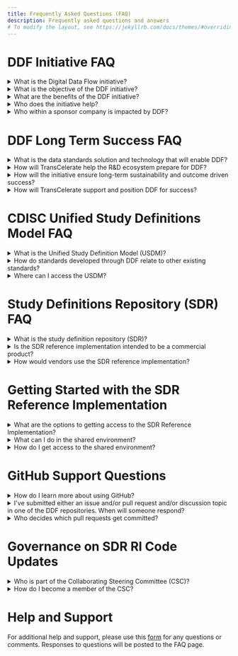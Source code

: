 ```yaml
---
title: Frequently Asked Questions (FAQ)
description: Frequently asked questions and answers
# To modify the layout, see https://jekyllrb.com/docs/themes/#overriding-theme-defaults
---
```

# DDF Initiative FAQ
<details>
<summary>What is the Digital Data Flow initiative?</summary>

The Digital Data Flow (DDF) initiative aims to modernize clinical trials by enabling a digital workflow that allows for automated creation of study content and configuration of study systems to support clinical trial execution. This initiative will
establish a foundation for a future state of automated and dynamic readiness that can transform the drug development process.

Click [here](https://www.youtube.com/watch?v=082onW7jhe4) for a video describing DDF. 

</details>

<details>
<summary>What is the objective of the DDF initiative?</summary>

The objective of DDF is to automate and expedite the Study Start-Up process by revolutionizing how data flows across clinical trial systems, beginning with upstream (e.g., study builder) and downstream (e.g., electronic data capturing/EDC, clinical trial management system/CTMS) clinical systems.

TransCelerate has collaborated on the development of an open-source, vendor agnostic, study definition repository (SDR) reference implementation, based on a Unified Study Definitions Model (USDM), developed by CDISC, that standardizes protocol study definitions.

The SDR reference implementation will enable the format of information from a digitized protocol and other sources to be standardized, which then allows the information to be passed to systems through application programming interfaces (APIs) that are used for study execution and data collection, and reused
throughout the clinical development lifecycle.

In summary, DDF will combine data standards and a new technology to enable the flow of data across all systems involved in the design and execution of a clinical trial.

Click [here](https://www.youtube.com/watch?v=082onW7jhe4) for a video describing DDF. 

</details>

<details>
<summary>What are the benefits of the DDF initiative?</summary>

Digital Data Flow (DDF) benefits include

- Minimized process hand-offs, data re-entry, and data format
inconsistencies across Study Start-Up and execution
- A foundation for data exchange and interoperability between clinical technology systems, leading to greater compatibility among systems, flexibility to sponsors, and improved clinical trial efficiencies 
- A more seamless flow of data leading to accelerated Study Start-Up, and further enabling trials automation for sponsors and research partners
- Harmonization of the data format that can support greater
interoperability and spark innovation within the R&D ecosystem and across the clinical trial solutions landscape

Click [here]() for a video describing benefits of DDF. 

</details>

<details>
<summary>Who does the initiative help?</summary>

This initiative will assist many organizations, including pharmaceutical companies, CROs, standards organizations, upstream and downstream clinical vendors, sites, regulatory agencies, technology companies, and the open-source
pharmaceutical and IT communities. With DDF, organizations across the R&D ecosystem will be able to leverage the open-source code of the SDR reference implementation and develop a framework to deploy their own SDR implementations.

Click [here]() for a video describing benefits of DDF. 

</details>

<details>
<summary>Who within a sponsor company is impacted by DDF?</summary>

Roles impacted by DDF would be study managers, study protocol authors, medical writers, data management stakeholders concerned with ensuring consistent use of standards, clinical systems (IT) stakeholders, data managers and clinicians primarily accountable for a study.

Click [here]() for a video describing benefits of DDF. 

</details>

# DDF Long Term Success FAQ

<details>
<summary>What is the data standards solution and technology that will enable DDF?</summary>

Today’s manual processes with multiple human and technical hand offs are not a sustainable, effective way to approach clinical development. For the future, DDF envisions the digitization and automation of the flow of information to keep up with increasing demands of clinical development.

The DDF initiative involves a multi-faceted program that includes
collaborating with the Clinical Data Interchange Standards Consortium (CDISC) to develop a standardized data model and working with lead collaborators and other stakeholders to develop the SDR reference implementation. The approach comprises of the following:

- **Standards Collaboration**: CDISC has developed a new protocol
study definition standard, called the Unified Study Definition Model (USDM), with key stakeholders including engaged technology companies and
vendors
- **Study Definitions Repository Reference Implementation**: The Study Definitions Repository is a novel central component aimed at facilitating the exchange of structured study definitions across clinical systems using technical and data standards.  

The SDR Reference Implementation is a working model of the Study Definitions Repository based on the USDM, and has been deployed as open-source, and is meant to be vendor agnostic.

</details>

<details>
<summary>How will TransCelerate help the R&D ecosystem prepare for DDF?</summary>

Multiple stakeholders across the R&D ecosystem will be impacted. Particular focus is being paid to sponsors, technology solution providers and the many stakeholders within each.  Efforts to facilitate adoption and help stakeholders (including sponsor companies and up/downstream vendor community) prepare
will run across three active categories of work: analyzing, educating, and enabling stakeholder readiness for the digital data flow execution.

</details>

<details>
<summary>How will the initiative ensure long-term sustainability and outcome driven success?</summary>

The SDR reference implementation governance model has been designed to support long-term sustainability. As the SDR reference implementation matures, governance will transition from the SDR reference implementation governance committee to a formal SDR reference implementation governance entity. This
multi-stakeholder governance entity would be a separate  organization whose stakeholders and objectives are aligned with the concepts of interoperability and vendor agnostic access. It may require additional advisory committees or members to engage stakeholders such as additional SSOs (e.g, ICH (M11), HL7),
technology solution providers, systems integrators, and other stakeholders.

The intent is to follow open-source principles wherever possible, to provide transparency and involvement in developing source code for connecting applications. The choice of licensing approaches is critical to provide an incentive for participation by the developer and vendor communities via commercialization of software applications or related services (such as training, documentation, integration, or support).

</details>

<details>
<summary>How will TransCelerate support and position DDF for success?</summary>

TransCelerate is uniquely positioned to catalyze this change by sponsoring and leading the collaborative project to develop an open-source technology, vendor-agnostic solution in collaboration with technology organizations, and corresponding data standards in collaboration with SSOs.

</details>

# CDISC Unified Study Definitions Model FAQ

<details>
<summary>What is the Unified Study Definition Model (USDM)?</summary>

The study definition (as described in text in clinical trial protocols, CDISC data and technology (API) standards) will be augmented with a consistent, comprehensive, and structured representation and a new standard will be defined. To this end, the Unified Study Definition Model (USDM) has been created, and study definitions in the study definition repository (SDR)  conforms to this data standard.

The USDM has been developed by CDISC. The USDM will include a class diagram describing the study design elements, their attributes, and relationships between them. The USDM defines all elements needed to construct a study definition, from high-level study design elements (e.g., study phase, indication, objectives and endpoints, eligibility criteria) to detailed study design elements included in the schedule of activities and assessments.

Click [here]() for a video describing the USDM.

Click [here](https://www.cdisc.org/ddf) to access the latest version of the USDM that is posted on CDISC.

</details>

<details>
<summary>How do standards developed through DDF relate to other existing standards?
</summary>

The idea is not to create new models, but to pull together all existing standards. DDF’s collaboration with CDISC will define success from a standards perspective. 

CDISC has led development and maintenance of standards used by the Digital Data Flow solution. By unifying existing standards and developing new standards with input from all potential end users, we enable the accessibility, interoperability, and reusability of protocol-related study definitions data.
In addiiton to the development of new standards, DDF will use existing standards where they exist - controlled terminology for phase of a trial is an example.

Click [here](https://www.cdisc.org/ddf) to access the latest version of the USDM that is posted on CDISC.

</details>

<details>
<summary>Where can I access the USDM?</summary>

The Unified Study Definition Model (USDM) has been developed by CDISC.  To access the details of the USDM, go to https://www.cdisc.org/ddf. 

</details>

# Study Definitions Repository (SDR) FAQ

</details>

<details>
<summary>What is the study definition repository (SDR)?</summary>

A study definition repository (SDR) is a novel central component aimed at facilitating the exchange of structured study definitions across upstream systems (e.g., study builder) and downstream clinical systems (e.g., electronic data capturing/EDC, clinical trial management system/CTMS) used to execute a clinical research study. It uses technical and data standards developed by CDISC.

The SDR reference implementation demonstrates implementation of data and technical standards defined by CDISC as the first step toward digital data flow and will catalyze the broader development of an ecosystem of connecting products. The SDR reference implementation will demonstrates the ability to flow digital study definition information between systems through API connections to systems such as study builders, EDCs, and CTMS, with the opportunity for many additional use cases to follow. However, these systems will not be part of the SDR reference implementation per se, rather they could demonstrate the ability to send (e.g., study builders) and receive (e.g., EDC and CTMS) metadata.

Click [here]() to access a video describing the SDR Reference Implementation.

</details>

<details>
<summary>Is the SDR reference implementation intended to be a commercial product?</summary>

No, the SDR reference implementation will not be a fully functional product but rather will be used to demonstrate and test ecosystem connectivity and interoperability. The SDR reference implementation will hopefully encourage others to develop innovative commercial products. By creating a reference
implementation of an SDR, we hope to motivate vendors to align their products with it and thus incorporate the new data standards, and sponsors will be more readily able to adopt an SDR.

Click [here]() to access a video describing the SDR Reference Implementation.

</details>

<details>
<summary>How would vendors use the SDR reference implementation?</summary>

Vendors will have the ability to connect to the SDR Reference Implementation to test compatibility and utilize the code through open source licensing. Vendors can also take advantage of the interoperability functionality by deploying their own version in a cloud/Software as a Service (SaaS) model or by building their own compliant SDR using the technology of their choosing. 

In addition, sponsors can create an SDR based on the SDR reference implementation for their own use, adding new functionality if desired, with the ability to contribute to further development of the SDR reference implementation. 

Click [here]() to access a video describing the SDR Reference Implementation.

</details>

# Getting Started with the SDR Reference Implementation

<details>
<summary>What are the options to getting access to the SDR Reference Implementation?</summary>

The SDR Reference Implementation is available in a shared
environment and populated with sample study definition data in order to provide a working environment to demonstrate functionality and upstream/downstream system connectivity.

The code and configurations is available via open source license,
enabling production deployments by customers (e.g., vendors or individual pharma companies).

Several potential deployment options are available, recognizing that sponsors may choose to adopt only specific elements (e.g., only the USDM) of the minimial viable product (MVP) and subsequent releases of the DDR. The realization of benefits will vary depending on the deployment option  selected and implementation details. 

Click [here](getting-started.md) to get started with accessing the SDR Reference Implementation.

</details>

<details>
<summary>What can I do in the shared environment?</summary>

To learn about what is functionality is available in the SDR RI Sandbox environment and expectations on how to use the environment, please first read the [Getting Started with SDR Reference Implementation Guidelines]().

Click [here](getting-started.md) to get started with accessing the SDR Reference Implementation.

</details>

<details>
<summary>How do I get access to the shared environment?</summary>

The SDR Reference Implementation Sandbox environment will be made available through a request process for users who wish to access the environment.  

Click [here](sdr_ri_sandbox_access.md) for directions on how to request access. 

</details>

# GitHub Support Questions

<details>
<summary>How do I learn more about using GitHub?</summary>

There are many reference materials and documentaton supporting GitHub. Here are some links to get your started:
- [Creating a GitHub Account](https://github.com/join)
- [GitHub Support Website](https://support.github.com/)
- [GitHub Documentation Website](https://docs.github.com/en)
- [GitHub YouTube Channel](https://www.youtube.com/channel/UC7c3Kb6jYCRj4JOHHZTxKsQ)

</details>

<details>
<summary>I've submitted either an issue and/or pull request and/or discussion topic in one of the DDF repositories.  When will someone respond?</summary>

There will be administrators to the DDF respositories that will be actively monitoring and responding to issues, discussions, and pull requests.

</details>

<details>
<summary>Who decides which pull requests get committed?</summary>

For simple changes, there will be administrators that will help manage changes to both code and/or documents.

For more complex changes, TBD. 

</details>

# Governance on SDR RI Code Updates

<details>
<summary>Who is part of the Collaborating Steering Committee (CSC)?</summary>

When the SDR Reference Implementation is deployed, the Collaborating Steering Committee or "board" will be initially comprised of members from TransCelerate, Accenture, and Microsoft, who were the main partners in developing the SDR.  

</details>

<details>
<summary>How do I become a member of the CSC?</summary>

As the SDR Reference Implementation matures, governance will transition from the SDR Reference Implementation governance committee to a formal SDR Reference Implementation governance entity. 

This multi-stakeholder governance entity would be a separate organization whose stakeholders and objectives are aligned with the concepts of interoperability and vendor agnostic access. It may require additional advisory committees or members to engage stakeholders such as additional SSOs (e.g, ICH (M11), HL7), technology solution providers, systems integrators, and other stakeholders.

</details>

# Help and Support
For additional help and support, please use this [form](https://www.transceleratebiopharmainc.com/assets/digital-data-flow-feedback-form/) for any questions or comments.  Responses to questions will be posted to the FAQ page. 
